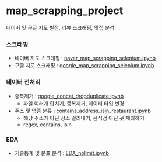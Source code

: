 # map_scrapping_project
네이버 및 구글 지도 별점, 리뷰 스크래핑, 맛집 분석

### 스크래핑 
- 네이버 지도 스크래핑 : [naver_map_scrapping_selenium.ipynb](https://github.com/hmii/map_scrapping_project/blob/master/naver_map_scrapping_selenium.ipynb)  
- 구글 지도 스크래핑 : [google_map_scrapping_selenium.ipynb](https://github.com/hmii/map_scrapping_project/blob/master/google_map_scrapping_selenium.ipynb)

### 데이터 전처리  
- 중복제거 : [google_concat_dropduplicate.ipynb](https://github.com/hmii/map_scrapping_project/blob/master/google_concat_dropduplicate.ipynb)  
    - 파일 여러개 합치기, 중복제거, 데이터 타입 변경
- 주소 및 업종 분류 : [contains_address_isin_restaurant.ipynb](https://github.com/hmii/map_scrapping_project/blob/master/contains_address_isin_restaurant.ipynb) 
    - 해당 주소가 아닌 장소 걸러내기, 음식점 아닌 곳 제외하기 
    - regex, contains, isin
### EDA
- 기술통계 및 분포 분석 : [EDA_nolimit.ipynb](https://github.com/hmii/map_scrapping_project/blob/master/EDA_nolimit.ipynb)
